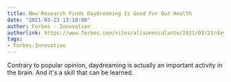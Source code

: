 ```yaml
---
title: New Research Finds Daydreaming Is Good For Our Health
date: "2021-03-23 13:10:00"
author: Forbes - Innovation
authorlink: https://www.forbes.com/sites/alisonescalante/2021/03/23/daydreaming-is-under-attack-now-researchers-say-its-good-for-our-health/
tags:
- Forbes-Innovation
---
```

Contrary to popular opinion, daydreaming is actually an important activity in the brain. And it's a skill that can be learned.